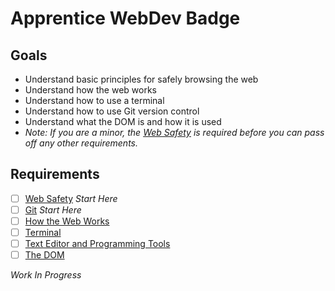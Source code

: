 # Apprentice WebDev Badge
 
## Goals

- Understand basic principles for safely browsing the web
- Understand how the web works
- Understand how to use a terminal
- Understand how to use Git version control
- Understand what the DOM is and how it is used
- *Note: If you are a minor, the [Web Safety](safety) is required before you can pass off any other requirements.*

## Requirements

- [ ] [Web Safety](safety) *Start Here*
- [ ] [Git](git) *Start Here*
- [ ] [How the Web Works](web-works)
- [ ] [Terminal](terminal)
- [ ] [Text Editor and Programming Tools](text-editor)
- [ ] [The DOM](dom)

*Work In Progress*